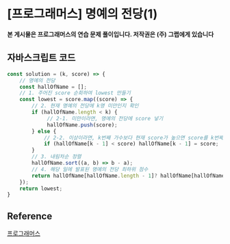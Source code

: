 

# [프로그래머스] 명예의 전당(1)

**본 게시물은 프로그래머스의 연습 문제 풀이입니다. 저작권은 (주) 그랩에게 있습니다**

## 자바스크립트 코드



```JavaScript
const solution = (k, score) => {
    // 명예의 전당
    const hallOfName = [];
    // 1. 주어진 score 순회하여 lowest 만들기
    const lowest = score.map((score) => {
        // 2. 현재 명예의 전당에 k명 미만인지 확인
        if (hallOfName.length < k) {
             // 2-1. 미만이라면, 명예의 전당에 score 넣기
             hallOfName.push(score);
        } else {
            // 2-2. 이상이라면, k번째 가수보다 현재 score가 높으면 score를 k번째 가수 대신 넣기
            if (hallOfName[k - 1] < score) hallOfName[k - 1] = score;
        }
        // 3. 내림차순 정렬
        hallOfName.sort((a, b) => b - a);
        // 4. 해당 일에 발표된 명예의 전당 최하위 점수
        return hallOfName[hallOfName.length - 1]? hallOfName[hallOfName.length - 1] : 0;
    });
    return lowest;
}
```



## Reference

[프로그래머스](https://programmers.co.kr)

